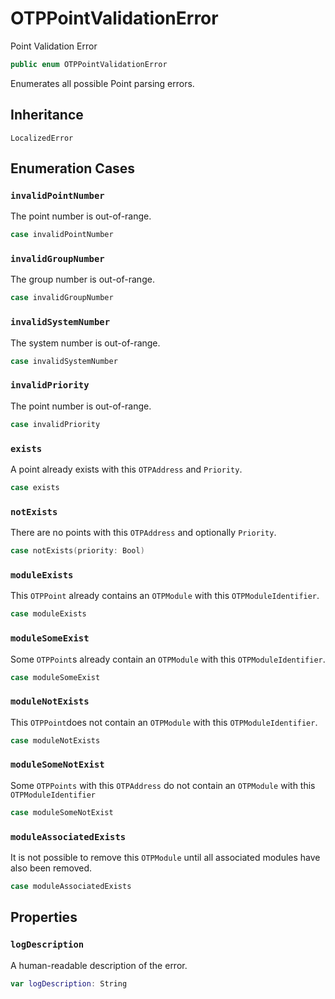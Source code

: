 # OTPPointValidationError

Point Validation Error

``` swift
public enum OTPPointValidationError
```

Enumerates all possible Point parsing errors.

## Inheritance

`LocalizedError`

## Enumeration Cases

### `invalidPointNumber`

The point number is out-of-range.

``` swift
case invalidPointNumber
```

### `invalidGroupNumber`

The group number is out-of-range.

``` swift
case invalidGroupNumber
```

### `invalidSystemNumber`

The system number is out-of-range.

``` swift
case invalidSystemNumber
```

### `invalidPriority`

The point number is out-of-range.

``` swift
case invalidPriority
```

### `exists`

A point already exists with this `OTPAddress` and `Priority`.

``` swift
case exists
```

### `notExists`

There are no points with this `OTPAddress` and optionally `Priority`.

``` swift
case notExists(priority: Bool)
```

### `moduleExists`

This `OTPPoint` already contains an `OTPModule` with this `OTPModuleIdentifier`.

``` swift
case moduleExists
```

### `moduleSomeExist`

Some `OTPPoint`s already contain an `OTPModule` with this `OTPModuleIdentifier`.

``` swift
case moduleSomeExist
```

### `moduleNotExists`

This `OTPPoint`does not contain an `OTPModule` with this `OTPModuleIdentifier`.

``` swift
case moduleNotExists
```

### `moduleSomeNotExist`

Some `OTPPoints` with this `OTPAddress` do not contain an `OTPModule` with this `OTPModuleIdentifier`

``` swift
case moduleSomeNotExist
```

### `moduleAssociatedExists`

It is not possible to remove this `OTPModule` until all associated modules have also been removed.

``` swift
case moduleAssociatedExists
```

## Properties

### `logDescription`

A human-readable description of the error.

``` swift
var logDescription: String
```
